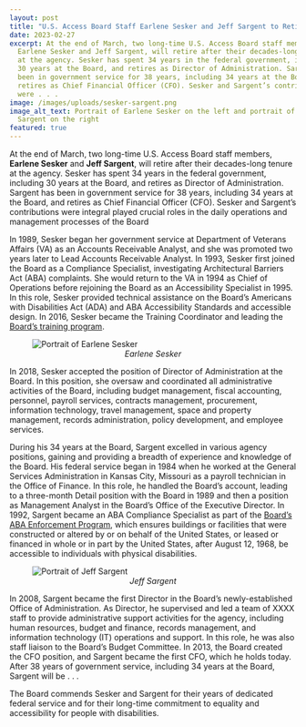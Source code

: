 ```yaml
---
layout: post
title: "U.S. Access Board Staff Earlene Sesker and Jeff Sargent to Retire in March "
date: 2023-02-27
excerpt: At the end of March, two long-time U.S. Access Board staff members,
  Earlene Sesker and Jeff Sargent, will retire after their decades-long tenure
  at the agency. Sesker has spent 34 years in the federal government, including
  30 years at the Board, and retires as Director of Administration. Sargent has
  been in government service for 38 years, including 34 years at the Board, and
  retires as Chief Financial Officer (CFO). Sesker and Sargent’s contributions
  were . . .
image: /images/uploads/sesker-sargent.png
image_alt_text: Portrait of Earlene Sesker on the left and portrait of Jeff
  Sargent on the right
featured: true
---
```

At the end of March, two long-time U.S. Access Board staff members, **Earlene Sesker** and **Jeff Sargent**, will retire after their decades-long tenure at the agency. Sesker has spent 34 years in the federal government, including 30 years at the Board, and retires as Director of Administration. Sargent has been in government service for 38 years, including 34 years at the Board, and retires as Chief Financial Officer (CFO). Sesker and Sargent’s contributions were integral played crucial roles in the daily operations and management processes of the Board 

In 1989, Sesker began her government service at Department of Veterans Affairs (VA) as an Accounts Receivable Analyst, and she was promoted two years later to Lead Accounts Receivable Analyst. In 1993, Sesker first joined the Board as a Compliance Specialist, investigating Architectural Barriers Act (ABA) complaints. She would return to the VA in 1994 as Chief of Operations before rejoining the Board as an Accessibility Specialist in 1995. In this role, Sesker provided technical assistance on the Board’s Americans with Disabilities Act (ADA) and ABA Accessibility Standards and accessible design. In 2016, Sesker became the Training Coordinator and leading the [Board’s training program](https://www.access-board.gov/webinars/training.html). 

<figure class="img-right">
  <img src="{{ site.baseurl }}/images/uploads/sesker.png" alt="Portrait of Earlene Sesker" class="center">
  <figcaption style="text-align:center">
    <em>Earlene Sesker</em>
  </figcaption>
</figure>

In 2018, Sesker accepted the position of Director of Administration at the Board. In this position, she oversaw and coordinated all administrative activities of the Board, including budget management, fiscal accounting, personnel, payroll services, contracts management, procurement, information technology, travel management, space and property management, records administration, policy development, and employee services. 

During his 34 years at the Board, Sargent excelled in various agency positions, gaining and providing a breadth of experience and knowledge of the Board. His federal service began in 1984 when he worked at the General Services Administration in Kansas City, Missouri as a payroll technician in the Office of Finance. In this role, he handled the Board’s account, leading to a three-month Detail position with the Board in 1989 and then a position as Management Analyst in the Board’s Office of the Executive Director. In 1992, Sargent became an ABA Compliance Specialist as part of the [Board’s ABA Enforcement Program,](https://www.access-board.gov/enforcement/) which ensures buildings or facilities that were constructed or altered by or on behalf of the United States, or leased or financed in whole or in part by the United States, after August 12, 1968, be accessible to individuals with physical disabilities.  

<figure class="img-right">
  <img src="{{ site.baseurl }}/images/uploads/sargent.png" alt="Portrait of Jeff Sargent" class="center">
  <figcaption style="text-align:center">
    <em>Jeff Sargent</em>
  </figcaption>
</figure>

In 2008, Sargent became the first Director in the Board’s newly-established Office of Administration. As Director, he supervised and led a team of XXXX staff to provide administrative support activities for the agency, including human resources, budget and finance, records management, and information technology (IT) operations and support. In this role, he was also staff liaison to the Board’s Budget Committee. In 2013, the Board created the CFO position, and Sargent became the first CFO, which he holds today. After 38 years of government service, including 34 years at the Board, Sargent will be . . . 

The Board commends Sesker and Sargent for their years of dedicated federal service and for their long-time commitment to equality and accessibility for people with disabilities.